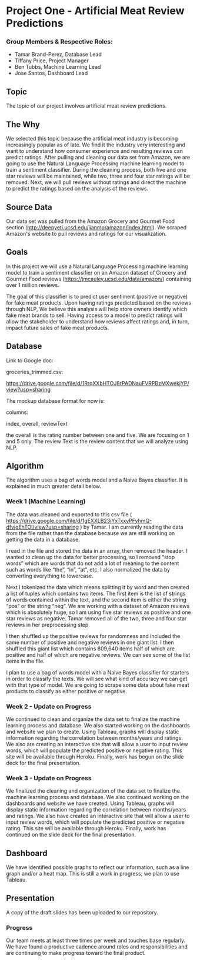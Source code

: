 # Project One - Artificial Meat Review Predictions
### Group Members & Respective Roles:
 - Tamar Brand-Perez, Database Lead
 - Tiffany Price, Project Manager
 - Ben Tubbs, Machine Learning Lead
 - Jose Santos, Dashboard Lead

## Topic

The topic of our project involves artificial meat review predictions.  

## The Why

We selected this topic because the artificial meat industry is becoming increasingly popular as of late.  We find it the industry very interesting and want to understand how consumer experience and resulting reviews can predict ratings. After pulling and cleaning our data set from Amazon, we are going to use the Natural Language Processing machine learning model to train a sentiment classifier. During the cleaning process, both five and one star reviews will be maintained, while two, three and four star ratings will be removed.  Next, we will pull reviews without ratings and direct the machine to predict the ratings based on the analysis of the reviews.  

## Source Data

Our data set was pulled from the Amazon Grocery and Gourmet Food section (http://deepyeti.ucsd.edu/jianmo/amazon/index.html).  We scraped Amazon's website to pull reviews and ratings for our visualization. 

## Goals

In this project we will use a Natural Language Processing machine learning model to train a sentiment classifier on an Amazon dataset of Grocery and Gourmet Food reviews (https://jmcauley.ucsd.edu/data/amazon/) containing over 1 million reviews.  

The goal of this classifier is to predict user sentiment (positive or negative) for fake meat products.  Upon having ratings predicted based on the reviews through NLP, We believe this analysis will help store owners identify which fake meat brands to sell. Having access to a model to predict ratings will allow the stakeholder to understand how reviews affect ratings and, in turn, impact future sales of fake meat products.

## Database

Link to Google doc:

groceries_trimmed.csv:

https://drive.google.com/file/d/1RrqXXbHTOJ8rPADNauFVRPBzMXwekjYP/view?usp=sharing

The mockup database format for now is:

columns:

index, overall, reviewText

the overall is the rating number between one and five. We are focusing on 1 and 5 only. The review Text is the review content that we will analyze using NLP.

## Algorithm

The algorithm uses a bag of words model and a Naive Bayes classifier.  It is explained in much greater detail below.

### Week 1 (Machine Learning)

The data was cleaned and exported to this csv file ( https://drive.google.com/file/d/1gEXXLB23iYxTxxyPFyhmQ-dfvjoEhTOl/view?usp=sharing ) by Tamar.  I am currently reading the data from the file rather than the database because we are still working on getting the data in a database.

I read in the file and stored the data in an array, then removed the header.  I wanted to clean up the data for better processing, so I removed “stop words” which are words that do not add a lot of meaning to the content such as words like “the”, “in”, “at”, etc.  I also normalized the data by converting everything to lowercase.

Next I tokenized the data which means splitting it by word and then created a list of tuples which contains two items.  The first item is the list of strings of words contained within the text, and the second item is either the string “pos” or the string “neg”.  We are working with a dataset of Amazon reviews which is absolutely huge, so I am using five star reviews as positive and one star reviews as negative.  Tamar removed all of the two, three and four star reviews in her preprocessing step.

I then shuffled up the positive reviews for randomness and included the same number of positive and negative reviews in one giant list.  I then shuffled this giant list which contains 809,640 items half of which are positive and half of which are negative reviews.  We can see some of the list items in the file.

I plan to use a bag of words model with a Naive Bayes classifier for starters in order to classify the texts.  We will see what kind of accuracy we can get with that type of model.  We are going to scrape some data about fake meat products to classify as either positive or negative.


### Week 2 - Update on Progress
We continued to clean and organize the data set to finalize the machine learning process and database.  We also started working on the dashboards and website we plan to create. Using Tableau, graphs will display static information regarding the correlation between months/years and ratings. We also are creating an interactive site that will allow a user to input review words, which will populate the predicted positive or negative rating.  This site will be available through Heroku.  Finally, work has begun on the slide deck for the final presentation.

### Week 3 - Update on Progress
We finalized the cleaning and organization of the data set to finalize the machine learning process and database.  We also continued working on the dashboards and website we have created. Using Tableau, graphs will display static information regarding the correlation between months/years and ratings. We also have created an interactive site that will allow a user to input review words, which will populate the predicted positive or negative rating.  This site will be available through Heroku.  Finally, work has continued on the slide deck for the final presentation.

## Dashboard
We have identified possible graphs to reflect our information, such as a line graph and/or a heat map. This is still a work in progress; we plan to use Tableau.

## Presentation
A copy of the draft slides has been uploaded to our repository.

### Progress
Our team meets at least three times per week and touches base regularly. We have found a productive cadence around roles and responsibilities and are continuing to make progress toward the final product.
